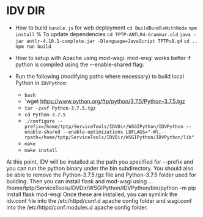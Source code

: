 
# IDV DIR

- How to build `bundle.js` for web deployment
`cd BuildBundleWithNode`
`npm install`     % To update dependencies
`cd TPTP-ANTLR4-Grammar.old`
`java -jar antlr-4.10.1-complete.jar -Dlanguage=JavaScript TPTPv8.g4`
`cd ..`
`npm run build`

- How to setup with Apache using mod-wsgi.
mod-wsgi works better if python is compiled using the --enable-shared flag:

- Run the following (modifying paths where necessary) to build local Python in `IDVPython`:
    * `bash`
    * `wget https://www.python.org/ftp/python/3.7.5/Python-3.7.5.tgz
    * `tar -zxvf Python-3.7.5.tgz`
    * `cd Python-3.7.5`
    * `./configure --prefix=/home/tptp/ServiceTools/IDVDir/WSGIPython/IDVPython --enable-shared --enable-optimizations LDFLAGS="-Wl,--rpath=/home/tptp/ServiceTools/IDVDir/WSGIPython/IDVPython/lib"`
    * `make`
    * `make install`

At this point, IDV will be installed at the path you specified for --prefix and you can run 
the python binary under the bin subdirectory.
You should also be able to remove the Python-3.7.5.tgz file and Python-3.7.5 folder used 
for building.
Then you can install flask and mod-wsgi using ...
    /home/tptp/ServiceTools/IDVDir/WSGIPython/IDVPython/bin/python -m pip install flask mod-wsgi
Once these are installed, you can symlink the idv.conf file into the /etc/httpd/conf.d apache 
config folder and wsgi.conf into the /etc/httpd/conf.modules.d apache config folder.


